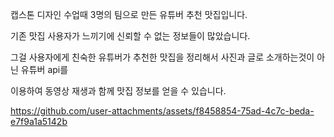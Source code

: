 캡스톤 디자인 수업때 3명의 팀으로 만든 유튜버 추천 맛집입니다.

기존 맛집 사용자가 느끼기에 신뢰할 수 없는 정보들이 많았습니다. 

그걸 사용자에게 친숙한 유튜버가 추천한 맛집을 정리해서 사진과 글로 소개하는것이 아닌 유튜버 api를 

이용하여 동영상 재생과 함께 맛집 정보를 얻을 수 있습니다.


https://github.com/user-attachments/assets/f8458854-75ad-4c7c-beda-e7f9a1a5142b

